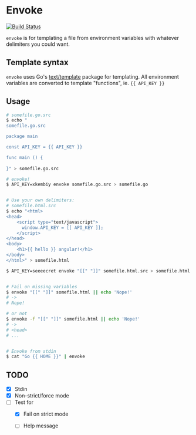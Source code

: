# Envoke

[![Build Status](https://travis-ci.org/homburg/envoke.svg?branch=master)](https://travis-ci.org/homburg/envoke)

`envoke` is for templating a file from environment variables with whatever delimiters you could want.

## Template syntax

`envoke` uses Go's [text/template](http://golang.org/pkg/text/template/) package for templating.
All environment variables are converted to template "functions", ie. `{{ API_KEY }}`

## Usage

```bash
# somefile.go.src
$ echo "
somefile.go.src

package main

const API_KEY = {{ API_KEY }}

func main () {
	
}" > somefile.go.src

# envoke!
$ API_KEY=xkembiy envoke somefile.go.src > somefile.go


# Use your own delimiters:
# somefile.html.src
$ echo "<html>
<head>
	<script type="text/javascript">
	  window.API_KEY = [[ API_KEY ]];
	</script>
</head>
<body>
	<h1>{{ hello }} angular!</h1>
</body>
</html>" > somefile.html

$ API_KEY=seeeecret envoke "[[" "]]" somefile.html.src > somefile.html


# Fail on missing variables
$ envoke "[[" "]]" somefile.html || echo 'Nope!'
# ->
# Nope!

# or not
$ envoke -f "[[" "]]" somefile.html || echo 'Nope!'
# ->
# <head>
# ...


# Envoke from stdin
$ cat "Go {{ HOME }}" | envoke
```

## TODO

- [x] Stdin
- [x] Non-strict/force mode
- [ ] Test for
  - [x] Fail on strict mode
  - [ ] Help message

